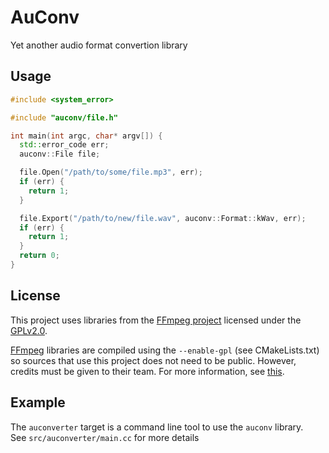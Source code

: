 # AuConv

Yet another audio format convertion library

## Usage

```c++
#include <system_error>

#include "auconv/file.h"

int main(int argc, char* argv[]) {
  std::error_code err;
  auconv::File file;

  file.Open("/path/to/some/file.mp3", err);
  if (err) {
    return 1;
  }

  file.Export("/path/to/new/file.wav", auconv::Format::kWav, err);
  if (err) {
    return 1;
  }
  return 0;
}
```

## License

This project uses libraries from the [FFmpeg project](https://ffmpeg.org/)
licensed under the [GPLv2.0](https://www.gnu.org/licenses/old-licenses/gpl-2.0.html).

[FFmpeg](https://ffmpeg.org/) libraries are compiled using the `--enable-gpl`
(see CMakeLists.txt) so sources that use this project does not need to be
public. However, credits must be given to their team. For more information, see
[this](https://ffmpeg.org/legal.html).


## Example

The `auconverter` target is a command line tool to use the `auconv` library.  
See `src/auconverter/main.cc` for more details
